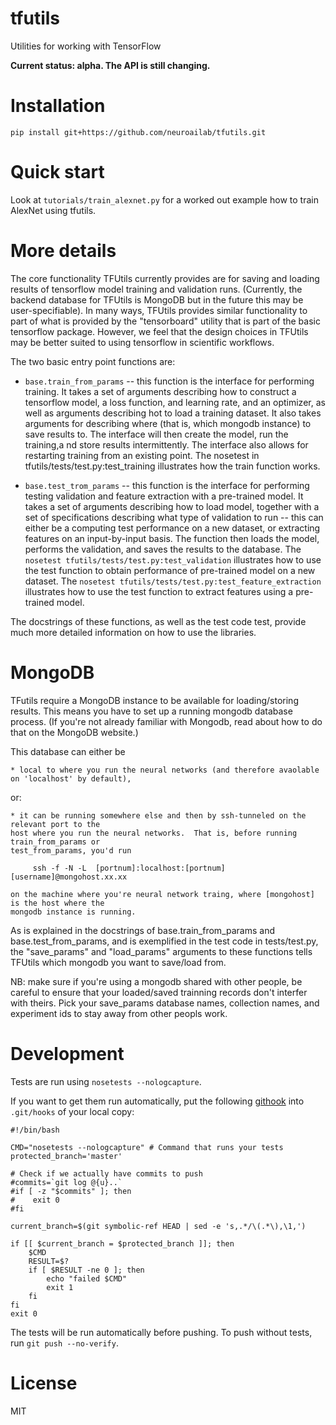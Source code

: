 # tfutils

Utilities for working with TensorFlow

**Current status: alpha. The API is still changing.**


# Installation

`pip install git+https://github.com/neuroailab/tfutils.git`


# Quick start

Look at `tutorials/train_alexnet.py` for a worked out example how to train AlexNet using tfutils.


# More details

The core functionality TFUtils currently provides are for saving and loading results of tensorflow model training and validation runs.  (Currently, the backend database for TFUtils is MongoDB but in the future this may be user-specifiable). In many ways, TFUtils provides similar functionality to part of what is provided by the "tensorboard" utility that is part of the basic tensorflow package.  However, we feel that the design choices in TFUtils may be better suited to using tensorflow in  scientific workflows.

The two basic entry point functions are:

   * `base.train_from_params` -- this function is the interface for performing training.  It takes a set of arguments describing how to construct a tensorflow model, a loss function, and learning rate, and an optimizer, as well as arguments describing hot to load a training dataset.  It also takes arguments for describing where (that is, which mongodb instance) to save results to.   The interface will then create the model, run the training,a nd store results intermittently.   The interface also allows for restarting training from an existing point.  The nosetest in tfutils/tests/test.py:test_training illustrates how the train function works.

   * `base.test_trom_params` -- this function is the interface for performing testing validation and feature extraction with a pre-trained model.  It takes a set of arguments describing how to load model, together with a set of specifications describing what type of validation to run -- this can either be a computing test performance on a new dataset, or extracting features on an input-by-input basis. The function then loads the model, performs the validation, and saves the results to the database.   The `nosetest tfutils/tests/test.py:test_validation` illustrates how to use the test function to obtain performance of pre-trained model on a new dataset.   The `nosetest tfutils/tests/test.py:test_feature_extraction` illustrates how to use the test function to extract features using a pre-trained model.

The docstrings of these functions, as well as the test code test, provide much more detailed information on how to use the libraries.


# MongoDB

TFutils require a MongoDB instance to be available for loading/storing results.   This means you have to set up a running mongodb database process. (If you're not already familiar with Mongodb, read about how to do that on the MongoDB website.)

This database can either be
   
    * local to where you run the neural networks (and therefore avaolable on 'localhost' by default), 
    
or:
    
    * it can be running somewhere else and then by ssh-tunneled on the relevant port to the 
    host where you run the neural networks.  That is, before running train_from_params or 
    test_from_params, you'd run
    
         ssh -f -N -L  [portnum]:localhost:[portnum] [username]@mongohost.xx.xx

    on the machine where you're neural network traing, where [mongohost] is the host where the 
    mongodb instance is running.
    
As is explained in the docstrings of base.train_from_params and base.test_from_params, and is exemplified in the test code in tests/test.py, the "save_params" and "load_params" arguments to these functions tells TFUtils which mongodb you want to save/load from.   

NB: make sure if you're using a mongodb shared with other people, be careful to ensure that your loaded/saved trainning records don't interfer with theirs.   Pick your save_params database names, collection names, and experiment ids to stay away from other peopls work.

# Development

Tests are run using `nosetests --nologcapture`.

If you want to get them run automatically, put the following [githook](http://githooks.com/) into `.git/hooks` of your local copy:

```
#!/bin/bash

CMD="nosetests --nologcapture" # Command that runs your tests
protected_branch='master'

# Check if we actually have commits to push
#commits=`git log @{u}..`
#if [ -z "$commits" ]; then
#    exit 0
#fi

current_branch=$(git symbolic-ref HEAD | sed -e 's,.*/\(.*\),\1,')

if [[ $current_branch = $protected_branch ]]; then
    $CMD
    RESULT=$?
    if [ $RESULT -ne 0 ]; then
        echo "failed $CMD"
        exit 1
    fi
fi
exit 0
```

The tests will be run automatically before pushing.
To push without tests, run `git push --no-verify`.


# License

MIT
